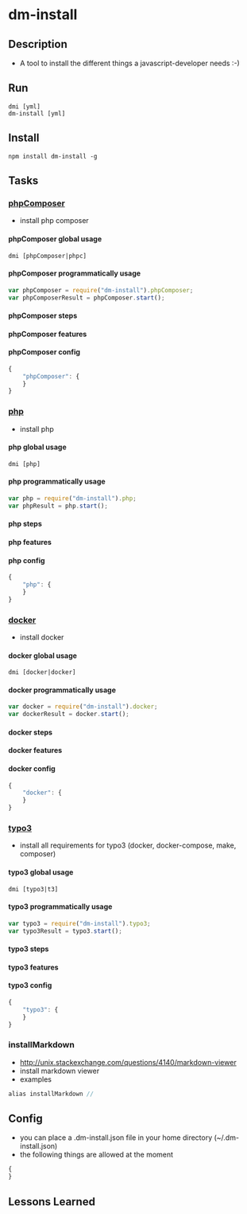 # dm-install

## Description
* A tool to install the different things a javascript-developer needs :-)

## Run
```
dmi [yml]
dm-install [yml]
```

## Install

```
npm install dm-install -g
```

## Tasks

### [phpComposer](tasks/phpComposer/index.js)
* install php composer

#### phpComposer global usage
```
dmi [phpComposer|phpc]
```

#### phpComposer programmatically usage
```javascript
var phpComposer = require("dm-install").phpComposer;
var phpComposerResult = phpComposer.start();
```

#### phpComposer steps

#### phpComposer features

#### phpComposer config
```javascript
{
    "phpComposer": {
    }
}
```

### [php](tasks/php/index.js)
* install php

#### php global usage
```
dmi [php]
```

#### php programmatically usage
```javascript
var php = require("dm-install").php;
var phpResult = php.start();
```

#### php steps

#### php features

#### php config
```javascript
{
    "php": {
    }
}
```

### [docker](tasks/docker/index.js)
* install docker

#### docker global usage
```
dmi [docker|docker]
```

#### docker programmatically usage
```javascript
var docker = require("dm-install").docker;
var dockerResult = docker.start();
```

#### docker steps

#### docker features

#### docker config
```javascript
{
    "docker": {
    }
}
```

### [typo3](tasks/typo3/index.js)
* install all requirements for typo3 (docker, docker-compose, make, composer)

#### typo3 global usage
```
dmi [typo3|t3]
```

#### typo3 programmatically usage
```javascript
var typo3 = require("dm-install").typo3;
var typo3Result = typo3.start();
```

#### typo3 steps

#### typo3 features

#### typo3 config
```javascript
{
    "typo3": {
    }
}
```

### installMarkdown
* http://unix.stackexchange.com/questions/4140/markdown-viewer
* install markdown viewer
* examples 
```javascript
alias installMarkdown // 
```

## Config
* you can place a .dm-install.json file in your home directory (~/.dm-install.json)
* the following things are allowed at the moment
```javascript
{
}
```

## Lessons Learned
